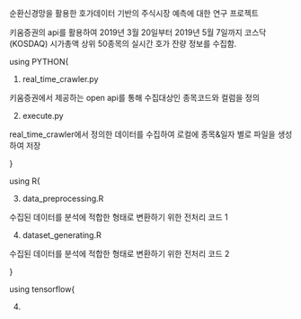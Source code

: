 순환신경망을 활용한 호가데이터 기반의 주식시장 예측에 대한 연구 프로젝트

키움증권의 api를 활용하여 2019년 3월 20일부터 2019년 5월 7일까지 코스닥(KOSDAQ) 시가총액 상위 50종목의 실시간 호가 잔량 정보를 수집함.




using PYTHON{

1. real_time_crawler.py

키움증권에서 제공하는 open api를 통해 수집대상인 종목코드와 컬럼을 정의

2. execute.py

real_time_crawler에서 정의한 데이터를 수집하여 로컬에 종목&일자 별로 파일을 생성하여 저장

}

using R{

3. data_preprocessing.R

수집된 데이터를 분석에 적합한 형태로 변환하기 위한 전처리 코드 1

4. dataset_generating.R

수집된 데이터를 분석에 적합한 형태로 변환하기 위한 전처리 코드 2

}

using tensorflow{

4. 
